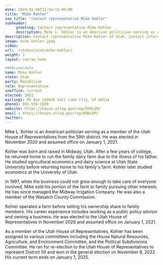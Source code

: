 ```yaml
---
date: 2024-01-08T11:54:12-05:00
title: "Mike Kohler"
seo_title: "contact representative Mike Kohler"
subheader:
     greeting: Contact representative Mike Kohler
     description: Mike L. Kohler is an American politician serving as a member of the Utah House of Representatives from the 59th district. He was elected in November 2020 and assumed office on January 1, 2021.
description: Contact representative Mike Kohler of Utah. Contact information for Mike Kohler includes email address, phone number, and mailing address.
image: mike-kohler.jpeg
video:
url:  /states/utah/mike-kohler/
weight: 1
layout: course_home

####candidate
name: Mike Kohler
state: Utah
party: Republican
role: Representative
inoffice: current
elected: 2021
mailing1: PO Box 145030 Salt Lake City, UT 84114
phone1: 801-538-1029
website: https://house.utleg.gov/rep/KOHLEM/
email : https://house.utleg.gov/rep/KOHLEM/
twitter:
---
```


Mike L. Kohler is an American politician serving as a member of the Utah House of Representatives from the 59th district. He was elected in November 2020 and assumed office on January 1, 2021.

Kohler was born and raised in Midway, Utah. After a few years of college, he returned home to run the family dairy farm due to the illness of his father. He studied agricultural economics and dairy science at Utah State University before returning home to his family's farm. Kohler later studied economics at the University of Utah.

In 1997, when the business could not grow enough to take care of everyone involved, Mike sold his portion of the farm to family pursuing other interests. He has since managed the Midway Irrigation Company. He was also a member of the Wasatch County Commission.

Kohler operated a farm before selling his ownership share to family members. His career experience includes working as a public policy advisor and owning a business. He was elected to the Utah House of Representatives in November 2020 and assumed office on January 1, 2021.

As a member of the Utah House of Representatives, Kohler has been assigned to various committees including the House Natural Resources, Agriculture, and Environment Committee, and the Political Subdivisions Committee. He ran for re-election to the Utah House of Representatives to represent District 59 and won in the general election on November 8, 2022. His current term ends on January 1, 2025.
